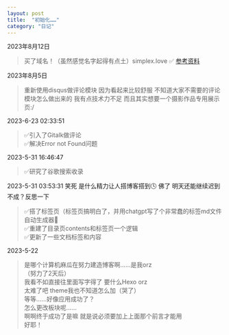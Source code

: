 ```yaml
---
layout: post
title:  "初始化……"
category: "日记"
---
```

2023年8月12日
> 买了域名！（虽然感觉名字起得有点土）simplex.love ✅ [参考资料](https://blog.csdn.net/Tina_Wei/article/details/88541442?spm=1001.2101.3001.6650.12&utm_medium=distribute.pc_relevant.none-task-blog-2%7Edefault%7EBlogCommendFromBaidu%7ERate-12-88541442-blog-77108413.235%5Ev38%5Epc_relevant_default_base&depth_1-utm_source=distribute.pc_relevant.none-task-blog-2%7Edefault%7EBlogCommendFromBaidu%7ERate-12-88541442-blog-77108413.235%5Ev38%5Epc_relevant_default_base&utm_relevant_index=13)

2023年8月5日
> 重新使用disqus做评论模块 因为看起来比较舒服 不知道大家不需要的评论模块怎么做出来的 我有点技术力不足 而且其实想要一个摄影作品专用展示页:/

2023-6-23 02:33:51
> ✅引入了Gitalk做评论<br>✅解决Error not Found问题

2023-5-31 16:46:47
> ✅研究了谷歌搜索收录

2023-5-31 03:53:31 笑死 是什么精力让人搭博客搭到🕓 佛了 明天还能继续迟到不成？反思一下
> ✅搭了标签页（标签页搞明白了，并用chatgpt写了个非常蠢的标签md文件自动生成器🤡<br>✅重建了目录页contents和标签页一个逻辑<br>✅更新了一些文档标签和内容
 
2023-5-22
>是哪个计算机麻瓜在努力建造博客啊……是我orz <br>
（努力了2天后）<br>
我看不如直接往里面写字得了 要什么Hexo orz<br>
太难了吧 theme我也不知道怎么加（哭了）<br>
等等……好像应用成功了？<br>
怎么更改板块呢……<br>
啊啊终于成功了是嘛 就是说必须要加上上面那个前言才能用<br>
好耶！